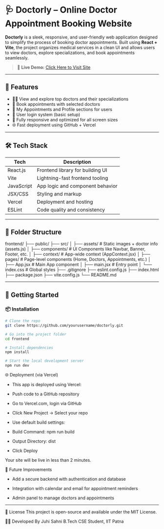 # 🩺 Doctorly – Online Doctor Appointment Booking Website

**Doctorly** is a sleek, responsive, and user-friendly web application designed to simplify the process of booking doctor appointments. Built using **React + Vite**, the project organizes medical services in a clean UI and allows users to view doctors, explore specializations, and book appointments seamlessly.

> 🚀 **Live Demo:** [Click Here to Visit Site](https://doctorly-seven.vercel.app/)

---

## 📌 Features

- 🧑‍⚕️ View and explore top doctors and their specializations
- 📅 Book appointments with selected doctors
- 🧾 My Appointments and Profile sections for users
- 🔐 User login system (basic setup)
- 🧭 Fully responsive and optimized for all screen sizes
- 🌐 Fast deployment using GitHub + Vercel

---

## 🛠️ Tech Stack

| Tech       | Description                           |
|------------|---------------------------------------|
| React.js   | Frontend library for building UI      |
| Vite       | Lightning-fast frontend tooling       |
| JavaScript | App logic and component behavior      |
| JSX/CSS    | Styling and markup                    |
| Vercel     | Deployment and hosting                |
| ESLint     | Code quality and consistency          |

---

## 📁 Folder Structure

frontend/
├── public/
├── src/
│ ├── assets/ # Static images + doctor info (assets.js)
│ ├── components/ # UI Components like Navbar, Banner, Footer, etc.
│ ├── context/ # App-wide context (AppContext.jsx)
│ ├── pages/ # Page-level components (Home, Doctors, Appointments, etc.)
│ ├── App.jsx # Main App component
│ ├── main.jsx # Entry point
│ └── index.css # Global styles
├── .gitignore
├── eslint.config.js
├── index.html
├── package.json
├── vite.config.js
└── README.md



---

## 🚀 Getting Started

### 📦 Installation

```bash
# Clone the repo
git clone https://github.com/yourusername/doctorly.git

# Go into the project folder
cd frontend

# Install dependencies
npm install

# Start the local development server
npm run dev

```

🌐 Deployment (via Vercel)
- This app is deployed using Vercel:

- Push code to a GitHub repository

- Go to Vercel.com, login via GitHub

- Click New Project → Select your repo

- Use default build settings:

- Build Command: npm run build

- Output Directory: dist

- Click Deploy

Your site will be live in less than 2 minutes.


🧠 Future Improvements
- Add a secure backend with authentication and database

- Integration with calendar and email for appointment reminders

- Admin panel to manage doctors and appointments
---

📄 License
This project is open-source and available under the MIT License.

🙋‍♀️ Developed By
Juhi Sahni
B.Tech CSE Student, IIT Patna





